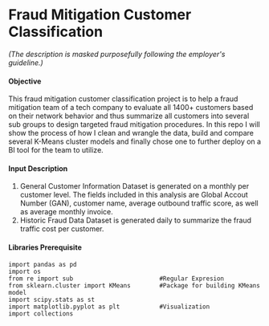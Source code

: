 # Fraud Mitigation Customer Classification
*(The description is masked purposefully following the employer's guideline.)*


#### **Objective**
This fraud mitigation customer classification project is to help a fraud mitigation team of a tech company to evaluate all 1400+ customers based on their network behavior and thus summarize all customers into several sub groups to design targeted fraud mitigation procedures. In this repo I will show the process of how I clean and wrangle the data, build and compare several K-Means cluster models and finally chose one to further deploy on a BI tool for the team to utilize.
#### **Input Description**
1. General Customer Information
   Dataset is generated on a monthly per customer level. The fields included in this analysis are Global Accout Number (GAN), customer name, average outbound traffic score, as well as average monthly invoice.
2. Historic Fraud Data
   Dataset is generated daily to summarize the fraud traffic cost per customer.
   
#### **Libraries Prerequisite**
```
import pandas as pd 
import os
from re import sub                        #Regular Expresion
from sklearn.cluster import KMeans        #Package for building KMeans model
import scipy.stats as st
import matplotlib.pyplot as plt           #Visualization
import collections
```



